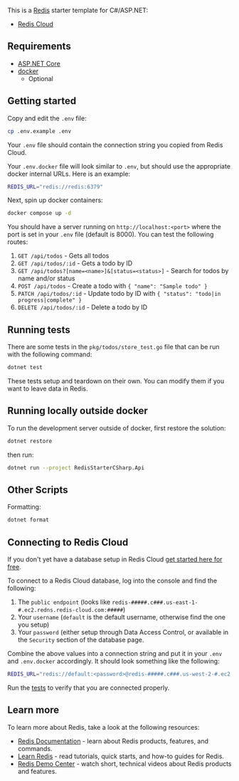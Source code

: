 This is a [Redis](https://redis.io/) starter template for C#/ASP.NET:

- [Redis Cloud](https://redis.io/try-free/)

## Requirements

- [ASP.NET Core](https://dotnet.microsoft.com/en-us/apps/aspnet)
- [docker](https://www.docker.com/)
   - Optional

## Getting started

Copy and edit the `.env` file:

```bash
cp .env.example .env
```

Your `.env` file should contain the connection string you copied from Redis Cloud.

Your `.env.docker` file will look similar to `.env`, but should use the appropriate docker internal URLs. Here is
an example:

```bash
REDIS_URL="redis://redis:6379"
```

Next, spin up docker containers:

```bash
docker compose up -d
```

You should have a server running on `http://localhost:<port>` where the port is set in your `.env` file (default is 8000). You can test the following routes:

1. `GET /api/todos` - Gets all todos
2. `GET /api/todos/:id` - Gets a todo by ID
3. `GET /api/todos?[name=<name>]&[status=<status>]` - Search for todos by name and/or status
4. `POST /api/todos` - Create a todo with `{ "name": "Sample todo" }`
5. `PATCH /api/todos/:id` - Update todo by ID with `{ "status": "todo|in progress|complete" }`
6. `DELETE /api/todos/:id` - Delete a todo by ID

## Running tests

There are some tests in the `pkg/todos/store_test.go` file that can be run with the following command:

```bash
dotnet test
```

These tests setup and teardown on their own. You can modify them if you want to leave data in Redis.

## Running locally outside docker

To run the development server outside of docker, first restore the solution:

```bash
dotnet restore
```

then run:

```bash
dotnet run --project RedisStarterCSharp.Api
```

## Other Scripts

Formatting:

```bash
dotnet format
```

## Connecting to Redis Cloud

If you don't yet have a database setup in Redis Cloud [get started here for free](https://redis.io/try-free/).

To connect to a Redis Cloud database, log into the console and find the following:

1. The `public endpoint` (looks like `redis-#####.c###.us-east-1-#.ec2.redns.redis-cloud.com:#####`)
1. Your `username` (`default` is the default username, otherwise find the one you setup)
1. Your `password` (either setup through Data Access Control, or available in the `Security` section of the database
   page.

Combine the above values into a connection string and put it in your `.env` and `.env.docker` accordingly. It should
look something like the following:

```bash
REDIS_URL="redis://default:<password>@redis-#####.c###.us-west-2-#.ec2.redns.redis-cloud.com:#####"
```

Run the [tests](#running-tests) to verify that you are connected properly.

## Learn more

To learn more about Redis, take a look at the following resources:

- [Redis Documentation](https://redis.io/docs/latest/) - learn about Redis products, features, and commands.
- [Learn Redis](https://redis.io/learn/) - read tutorials, quick starts, and how-to guides for Redis.
- [Redis Demo Center](https://redis.io/demo-center/) - watch short, technical videos about Redis products and features.
